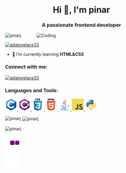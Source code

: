 <h1 align="center">Hi 👋, I'm pinar</h1>
<h3 align="center">A passionate frontend developer </h3>
<img align="right" alt="Coding" width="400" src="https://camo.githubusercontent.com/3612ee9ed74410f8215009e743bde46d2bd74b96bc330563604211dc5f35d4b1/68747470733a2f2f63646e2e6472696262626c652e636f6d2f75736572732f323730343431342f73637265656e73686f74732f373436363930332f6d656469612f62303861623537363331366264343538326665663138396634373163643965352e676966 ">
<p align="left"> <img src="https://komarev.com/ghpvc/?username=pinarj&label=Profile%20views&color=0e75b6&style=flat" alt="pinarj" /> </p>

<p align="left"> <a href="https://twitter.com/adalovelace33" target="blank"><img src="https://img.shields.io/twitter/follow/adalovelace33?logo=twitter&style=for-the-badge" alt="adalovelace33" /></a> </p>

- 🌱 I’m currently learning **HTML&CSS**

<h3 align="left">Connect with me:</h3>
<p align="left">
<a href="https://twitter.com/adalovelace33" target="blank"><img align="center" src="https://raw.githubusercontent.com/rahuldkjain/github-profile-readme-generator/master/src/images/icons/Social/twitter.svg" alt="adalovelace33" height="30" width="40" /></a>
</p>

<h3 align="left">Languages and Tools:</h3>
<p align="left"> <a href="https://www.cprogramming.com/" target="_blank" rel="noreferrer"> <img src="https://raw.githubusercontent.com/devicons/devicon/master/icons/c/c-original.svg" alt="c" width="40" height="40"/> </a> <a href="https://www.w3schools.com/cs/" target="_blank" rel="noreferrer"> <img src="https://raw.githubusercontent.com/devicons/devicon/master/icons/csharp/csharp-original.svg" alt="csharp" width="40" height="40"/> </a> <a href="https://www.w3schools.com/css/" target="_blank" rel="noreferrer"> <img src="https://raw.githubusercontent.com/devicons/devicon/master/icons/css3/css3-original-wordmark.svg" alt="css3" width="40" height="40"/> </a> <a href="https://www.w3.org/html/" target="_blank" rel="noreferrer"> <img src="https://raw.githubusercontent.com/devicons/devicon/master/icons/html5/html5-original-wordmark.svg" alt="html5" width="40" height="40"/> </a> <a href="https://www.java.com" target="_blank" rel="noreferrer"> <img src="https://raw.githubusercontent.com/devicons/devicon/master/icons/java/java-original.svg" alt="java" width="40" height="40"/> </a> <a href="https://developer.mozilla.org/en-US/docs/Web/JavaScript" target="_blank" rel="noreferrer"> <img src="https://raw.githubusercontent.com/devicons/devicon/master/icons/javascript/javascript-original.svg" alt="javascript" width="40" height="40"/> </a> <a href="https://www.python.org" target="_blank" rel="noreferrer"> <img src="https://raw.githubusercontent.com/devicons/devicon/master/icons/python/python-original.svg" alt="python" width="40" height="40"/> </a> </p>

<p><img align="left" src="https://github-readme-stats.vercel.app/api/top-langs?username=pinarj&show_icons=true&locale=en&layout=compact" alt="pinarj" /></p>

<p>&nbsp;<img align="center" src="https://github-readme-stats.vercel.app/api?username=pinarj&show_icons=true&locale=en" alt="pinarj" /></p>

<p><img align="center" src="https://github-readme-streak-stats.herokuapp.com/?user=pinarj&" alt="pinarj" /></p>


![snake gif](https://github.com/pinarj/pinarj/blob/output/github-contribution-grid-snake.gif)
